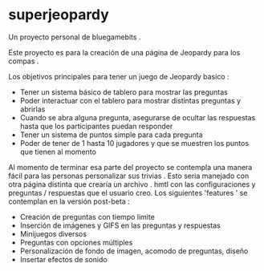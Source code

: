 # superjeopardy

Un proyecto personal de bluegamebits
.

Este proyecto es para la creación de una página de Jeopardy
 para los compas
. 

Los objetivos principales para tener un juego de Jeopardy
 basico
: 
- Tener un sistema básico de tablero para mostrar las preguntas
- Poder interactuar con el tablero para mostrar distintas preguntas y abrirlas
- Cuando se abra alguna pregunta, asegurarse de ocultar las respuestas hasta que los participantes puedan responder
- Tener un sistema de puntos simple para cada pregunta 
- Poder de tener de 1 hasta 10 jugadores y que se muestren los puntos que tienen al momento 



Al momento de terminar esa parte del proyecto se contempla una manera fácil para las personas personalizar sus trivias
.
Esto seria manejado con otra página distinta que crearía un archivo .
hmtl
 con las configuraciones y preguntas / respuestas que el usuario creo. 
Los siguientes 'features
' se contemplan en la versión post-beta
:
- Creación de preguntas con tiempo limite
- Inserción de imágenes y GIFS
 en las preguntas y respuestas
- Minijuegos
 diversos 
- Preguntas con opciones múltiples
- Personalización de fondo de imagen, acomodo de preguntas, diseño
- Insertar efectos de sonido


 


